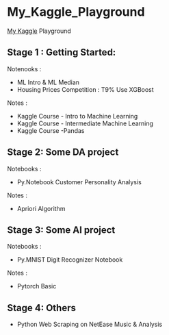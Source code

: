 # My_Kaggle_Playground
[My Kaggle](https://www.kaggle.com/wuxinyun) Playground

## Stage 1 : Getting Started:
Notenooks :
- ML Intro & ML Median 
- Housing Prices Competition : T9% Use XGBoost 

Notes :
- Kaggle Course - Intro to Machine Learning
- Kaggle Course - Intermediate Machine Learning
- Kaggle Course -Pandas

## Stage 2: Some DA project 
Notebooks :
- Py.Notebook Customer Personality Analysis

Notes :
- Apriori Algorithm 

## Stage 3: Some AI project 
Notebooks :
- Py.MNIST Digit Recognizer Notebook

Notes :
- Pytorch Basic 

## Stage 4: Others
- Python Web Scraping on NetEase Music & Analysis 
